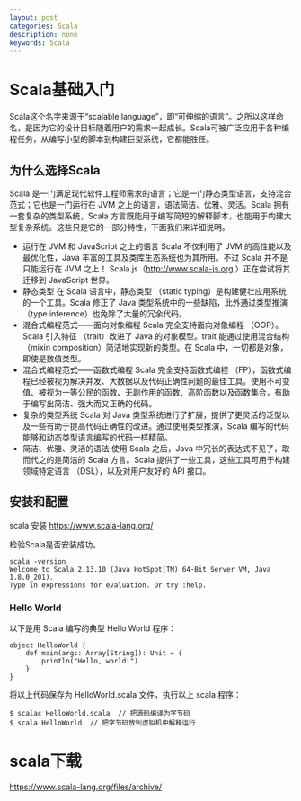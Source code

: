 ```yaml
---
layout: post
categories: Scala
description: none
keywords: Scala
---
```

# Scala基础入门
Scala这个名字来源于“scalable language”，即“可伸缩的语言”。之所以这样命名，是因为它的设计目标随着用户的需求一起成长。Scala可被广泛应用于各种编程任务，从编写小型的脚本到构建巨型系统，它都能胜任。

## 为什么选择Scala
Scala 是一门满足现代软件工程师需求的语言；它是一门静态类型语言，支持混合范式；它也是一门运行在 JVM 之上的语言，语法简洁、优雅、灵活。Scala 拥有一套复杂的类型系统，Scala 方言既能用于编写简短的解释脚本，也能用于构建大型复杂系统。这些只是它的一部分特性，下面我们来详细说明。
- 运行在 JVM 和 JavaScript 之上的语言
Scala 不仅利用了 JVM 的高性能以及最优化性，Java 丰富的工具及类库生态系统也为其所用。不过 Scala 并不是只能运行在 JVM 之上！ Scala.js（http://www.scala-js.org ）正在尝试将其迁移到 JavaScript 世界。
- 静态类型
在 Scala 语言中，静态类型 （static typing）是构建健壮应用系统的一个工具。Scala 修正了 Java 类型系统中的一些缺陷，此外通过类型推演（type inference）也免除了大量的冗余代码。
- 混合式编程范式——面向对象编程
Scala 完全支持面向对象编程 （OOP）。Scala 引入特征 （trait）改进了 Java 的对象模型。trait 能通过使用混合结构 （mixin composition）简洁地实现新的类型。在 Scala 中，一切都是对象，即使是数值类型。
- 混合式编程范式——函数式编程
Scala 完全支持函数式编程 （FP），函数式编程已经被视为解决并发、大数据以及代码正确性问题的最佳工具。使用不可变值、被视为一等公民的函数、无副作用的函数、高阶函数以及函数集合，有助于编写出简洁、强大而又正确的代码。
- 复杂的类型系统
Scala 对 Java 类型系统进行了扩展，提供了更灵活的泛型以及一些有助于提高代码正确性的改进。通过使用类型推演，Scala 编写的代码能够和动态类型语言编写的代码一样精简。
- 简洁、优雅、灵活的语法
使用 Scala 之后，Java 中冗长的表达式不见了，取而代之的是简洁的 Scala 方言。Scala 提供了一些工具，这些工具可用于构建领域特定语言 （DSL），以及对用户友好的 API 接口。

## 安装和配置
scala 安装 https://www.scala-lang.org/

检验Scala是否安装成功。
```
scala -version
Welcome to Scala 2.13.10 (Java HotSpot(TM) 64-Bit Server VM, Java 1.8.0_201).
Type in expressions for evaluation. Or try :help.
```

### Hello World
以下是用 Scala 编写的典型 Hello World 程序：
```
object HelloWorld {
    def main(args: Array[String]): Unit = {
        println("Hello, world!")
    }
}
```
将以上代码保存为 HelloWorld.scala 文件，执行以上 scala 程序：
```
$ scalac HelloWorld.scala  // 把源码编译为字节码
$ scala HelloWorld  // 把字节码放到虚拟机中解释运行
```

# scala下载
https://www.scala-lang.org/files/archive/
